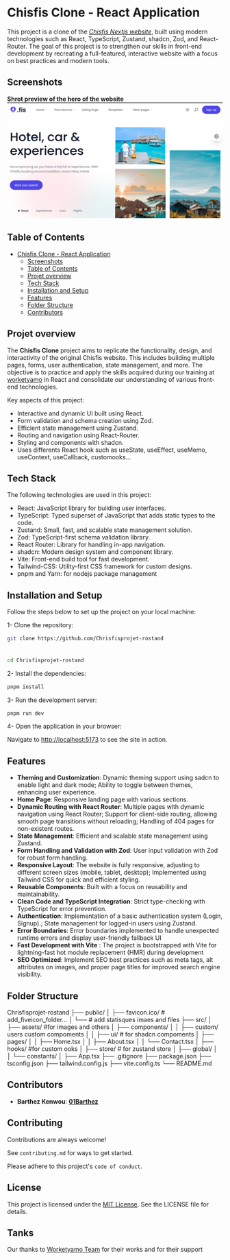 
# Chisfis Clone - React Application

This project is a clone of the [*Chisfis Nextjs website*](https://chisfis-nextjs.vercel.app/), built using modern technologies such as React, TypeScript, Zustand, shadcn, Zod, and React-Router. The goal of this project is to strengthen our skills in front-end development by recreating a full-featured, interactive website with a focus on best practices and modern tools.

## Screenshots

**Shrot preview of the hero of the website**
![preview img](public/preview.png)

## Table of Contents

- [Chisfis Clone - React Application](#chisfis-clone---react-application)
  - [Screenshots](#screenshots)
  - [Table of Contents](#table-of-contents)
  - [Projet overview](#projet-overview)
  - [Tech Stack](#tech-stack)
  - [Installation and Setup](#installation-and-setup)
  - [Features](#features)
  - [Folder Structure](#folder-structure)
  - [Contributors](#contributors)
 

## Projet overview

The **Chisfis Clone** project aims to replicate the functionality, design, and interactivity of the original Chisfis website. This includes building multiple pages, forms, user authentication, state management, and more. The objective is to practice and apply the skills acquired during our training at [worketyamo](https://worketyamo.com/) in React and consolidate our understanding of various front-end technologies.

Key aspects of this project:

- Interactive and dynamic UI built using React.
- Form validation and schema creation using Zod.
- Efficient state management using Zustand.
- Routing and navigation using React-Router.
- Styling and components with shadcn.
- Uses differents React hook such as useState, useEffect, useMemo, useContext, useCallback, customooks...

## Tech Stack

The following technologies are used in this project:

- React: JavaScript library for building user interfaces.
- TypeScript: Typed superset of JavaScript that adds static types to the code.
- Zustand: Small, fast, and scalable state management solution.
- Zod: TypeScript-first schema validation library.
- React Router: Library for handling in-app navigation.
- shadcn: Modern design system and component library.
- Vite: Front-end build tool for fast development.
- Tailwind-CSS: Utility-first CSS framework for custom designs.
- pnpm and Yarn: for nodejs package management

## Installation and Setup

Follow the steps below to set up the project on your local machine:

1- Clone the repository:

```bash
git clone https://github.com/Chrisfisprojet-rostand


cd Chrisfisprojet-rostand
```

2- Install the dependencies:

```bash
pnpm install
```

3- Run the development server:

```bash
pnpm run dev
```

4- Open the application in your browser:

Navigate to <http://localhost:5173> to see the site in action.

## Features

- **Theming and Customization**: Dynamic theming support using sadcn to enable light and dark mode; Ability to toggle between themes, enhancing user experience.
- **Home Page**: Responsive landing page with various sections.
- **Dynamic Routing with React Router**: Multiple pages with dynamic navigation using React Router; Support for client-side routing, allowing smooth page transitions without reloading; Handling of 404 pages for non-existent routes.
- **State Management**: Efficient and scalable state management using Zustand.
- **Form Handling and Validation with Zod**: User input validation with Zod for robust form handling.
- **Responsive Layout**: The website is fully responsive, adjusting to different screen sizes (mobile, tablet, desktop); Implemented using Tailwind CSS for quick and efficient styling.
- **Reusable Components**: Built with a focus on reusability and maintainability.
- **Clean Code and TypeScript Integration**: Strict type-checking with TypeScript for error prevention.
- **Authentication**: Implementation of a basic authentication system (Login, Signup).; State management for logged-in users using Zustand.
- **Error Boundaries**: Error boundaries implemented to handle unexpected runtime errors and display user-friendly fallback UI
- **Fast Development with Vite** : The project is bootstrapped with Vite for lightning-fast hot module replacement (HMR) during development
- **SEO Optimized**: Implement SEO best practices such as meta tags, alt attributes on images, and proper page titles for improved search engine visibility.

## Folder Structure

Chrisfisprojet-rostand
├── public/
│   ├── favicon.ico/ # add_fiveicon_folder...
│   └──   # add statisques imaes and files
├── src/
│   ├── assets/ #for images and others
│   ├── components/
│   │   ├── custom/ users custom compoments
│   │   ├── ui/ # for shadcn compoments
│   ├── pages/
│   │   ├── Home.tsx
│   │   ├── About.tsx
│   │   └── Contact.tsx
│   ├── hooks/ #for custom ooks
│   ├── store/ # for  zustand store
│   ├── global/
│   │   └── constants/
│   ├── App.tsx
├── .gitignore
├── package.json
├── tsconfig.json
├── tailwind.config.js
├── vite.config.ts
└── README.md

## Contributors

- **Barthez Kenwou**: [**01Barthez**](https://github.com/01Barthez)



## Contributing

Contributions are always welcome!

See `contributing.md` for ways to get started.

Please adhere to this project's `code of conduct`.

## License

This project is licensed under the
[MIT License](https://choosealicense.com/licenses/mit/). See the LICENSE file for details.

## Tanks

Our thanks to [Worketyamo Team](https://worketyamo.com/) for their works and for their support
